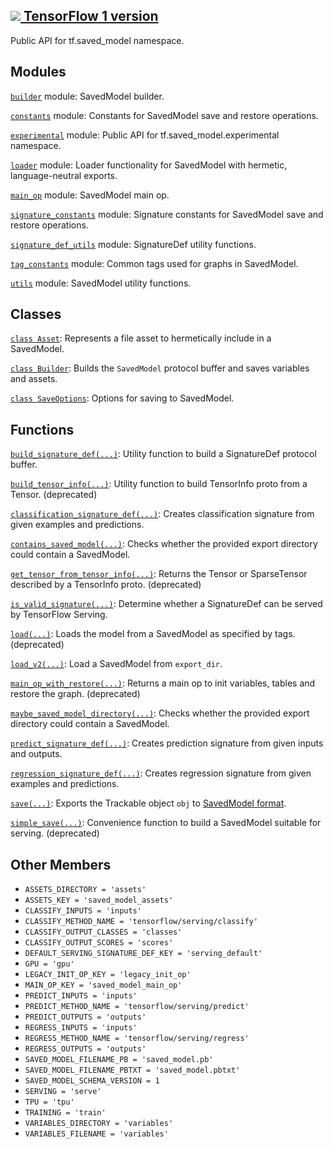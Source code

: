 [ ![](https://tensorflow.google.cn/images/tf_logo_32px.png) TensorFlow 1
version](/versions/r1.15/api_docs/python/tf/compat/v1/saved_model)  
---  
  
Public API for tf.saved_model namespace.

## Modules

[`builder`](https://tensorflow.google.cn/api_docs/python/tf/compat/v1/saved_model/builder)
module: SavedModel builder.

[`constants`](https://tensorflow.google.cn/api_docs/python/tf/compat/v1/saved_model/constants)
module: Constants for SavedModel save and restore operations.

[`experimental`](https://tensorflow.google.cn/api_docs/python/tf/compat/v1/saved_model/experimental)
module: Public API for tf.saved_model.experimental namespace.

[`loader`](https://tensorflow.google.cn/api_docs/python/tf/compat/v1/saved_model/loader)
module: Loader functionality for SavedModel with hermetic, language-neutral
exports.

[`main_op`](https://tensorflow.google.cn/api_docs/python/tf/compat/v1/saved_model/main_op)
module: SavedModel main op.

[`signature_constants`](https://tensorflow.google.cn/api_docs/python/tf/compat/v1/saved_model/signature_constants)
module: Signature constants for SavedModel save and restore operations.

[`signature_def_utils`](https://tensorflow.google.cn/api_docs/python/tf/compat/v1/saved_model/signature_def_utils)
module: SignatureDef utility functions.

[`tag_constants`](https://tensorflow.google.cn/api_docs/python/tf/compat/v1/saved_model/tag_constants)
module: Common tags used for graphs in SavedModel.

[`utils`](https://tensorflow.google.cn/api_docs/python/tf/compat/v1/saved_model/utils)
module: SavedModel utility functions.

## Classes

[`class
Asset`](https://tensorflow.google.cn/api_docs/python/tf/saved_model/Asset):
Represents a file asset to hermetically include in a SavedModel.

[`class
Builder`](https://tensorflow.google.cn/api_docs/python/tf/compat/v1/saved_model/Builder):
Builds the `SavedModel` protocol buffer and saves variables and assets.

[`class
SaveOptions`](https://tensorflow.google.cn/api_docs/python/tf/saved_model/SaveOptions):
Options for saving to SavedModel.

## Functions

[`build_signature_def(...)`](https://tensorflow.google.cn/api_docs/python/tf/compat/v1/saved_model/build_signature_def):
Utility function to build a SignatureDef protocol buffer.

[`build_tensor_info(...)`](https://tensorflow.google.cn/api_docs/python/tf/compat/v1/saved_model/build_tensor_info):
Utility function to build TensorInfo proto from a Tensor. (deprecated)

[`classification_signature_def(...)`](https://tensorflow.google.cn/api_docs/python/tf/compat/v1/saved_model/classification_signature_def):
Creates classification signature from given examples and predictions.

[`contains_saved_model(...)`](https://tensorflow.google.cn/api_docs/python/tf/compat/v1/saved_model/contains_saved_model):
Checks whether the provided export directory could contain a SavedModel.

[`get_tensor_from_tensor_info(...)`](https://tensorflow.google.cn/api_docs/python/tf/compat/v1/saved_model/get_tensor_from_tensor_info):
Returns the Tensor or SparseTensor described by a TensorInfo proto.
(deprecated)

[`is_valid_signature(...)`](https://tensorflow.google.cn/api_docs/python/tf/compat/v1/saved_model/is_valid_signature):
Determine whether a SignatureDef can be served by TensorFlow Serving.

[`load(...)`](https://tensorflow.google.cn/api_docs/python/tf/compat/v1/saved_model/load):
Loads the model from a SavedModel as specified by tags. (deprecated)

[`load_v2(...)`](https://tensorflow.google.cn/api_docs/python/tf/saved_model/load):
Load a SavedModel from `export_dir`.

[`main_op_with_restore(...)`](https://tensorflow.google.cn/api_docs/python/tf/compat/v1/saved_model/main_op_with_restore):
Returns a main op to init variables, tables and restore the graph.
(deprecated)

[`maybe_saved_model_directory(...)`](https://tensorflow.google.cn/api_docs/python/tf/compat/v1/saved_model/contains_saved_model):
Checks whether the provided export directory could contain a SavedModel.

[`predict_signature_def(...)`](https://tensorflow.google.cn/api_docs/python/tf/compat/v1/saved_model/predict_signature_def):
Creates prediction signature from given inputs and outputs.

[`regression_signature_def(...)`](https://tensorflow.google.cn/api_docs/python/tf/compat/v1/saved_model/regression_signature_def):
Creates regression signature from given examples and predictions.

[`save(...)`](https://tensorflow.google.cn/api_docs/python/tf/saved_model/save):
Exports the Trackable object `obj` to [SavedModel
format](https://github.com/tensorflow/tensorflow/blob/master/tensorflow/python/saved_model/README.md).

[`simple_save(...)`](https://tensorflow.google.cn/api_docs/python/tf/compat/v1/saved_model/simple_save):
Convenience function to build a SavedModel suitable for serving. (deprecated)

## Other Members

  * `ASSETS_DIRECTORY = 'assets'`
  * `ASSETS_KEY = 'saved_model_assets'`
  * `CLASSIFY_INPUTS = 'inputs'`
  * `CLASSIFY_METHOD_NAME = 'tensorflow/serving/classify'`
  * `CLASSIFY_OUTPUT_CLASSES = 'classes'`
  * `CLASSIFY_OUTPUT_SCORES = 'scores'`
  * `DEFAULT_SERVING_SIGNATURE_DEF_KEY = 'serving_default'`
  * `GPU = 'gpu'`
  * `LEGACY_INIT_OP_KEY = 'legacy_init_op'`
  * `MAIN_OP_KEY = 'saved_model_main_op'`
  * `PREDICT_INPUTS = 'inputs'`
  * `PREDICT_METHOD_NAME = 'tensorflow/serving/predict'`
  * `PREDICT_OUTPUTS = 'outputs'`
  * `REGRESS_INPUTS = 'inputs'`
  * `REGRESS_METHOD_NAME = 'tensorflow/serving/regress'`
  * `REGRESS_OUTPUTS = 'outputs'`
  * `SAVED_MODEL_FILENAME_PB = 'saved_model.pb'`
  * `SAVED_MODEL_FILENAME_PBTXT = 'saved_model.pbtxt'`
  * `SAVED_MODEL_SCHEMA_VERSION = 1`
  * `SERVING = 'serve'`
  * `TPU = 'tpu'`
  * `TRAINING = 'train'`
  * `VARIABLES_DIRECTORY = 'variables'`
  * `VARIABLES_FILENAME = 'variables'`

